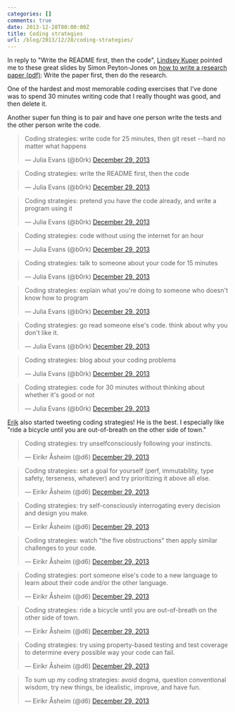 ```yaml
---
categories: []
comments: true
date: 2013-12-28T00:00:00Z
title: Coding strategies
url: /blog/2013/12/28/coding-strategies/
---
```


In reply to "Write the README first, then the code",
[Lindsey Kuper](http://www.cs.indiana.edu/~lkuper/) pointed me to
these great slides by Simon Peyton-Jones on
[how to write a research paper (pdf)](https://research.microsoft.com/en-us/um/people/simonpj/papers/giving-a-talk/writing-a-paper-slides.pdf):
Write the paper first, then do the research.

One of the hardest and most memorable coding exercises that I've done
was to spend 30 minutes writing code that I really thought was good,
and then delete it.

Another super fun thing is to pair and have one person write the
tests and the other person write the code.

<blockquote class="twitter-tweet" lang="en"><p>Coding strategies: write code for 25 minutes, then git reset --hard no matter what happens</p>&mdash; Julia Evans (@b0rk) <a href="https://twitter.com/b0rk/statuses/417115534677647360">December 29, 2013</a></blockquote>

<blockquote class="twitter-tweet" lang="en"><p>Coding strategies: write the README first, then the code</p>&mdash; Julia Evans (@b0rk) <a href="https://twitter.com/b0rk/statuses/417115752714366977">December 29, 2013</a></blockquote>

<blockquote class="twitter-tweet" lang="en"><p>Coding strategies: pretend you have the code already, and write a program using it</p>&mdash; Julia Evans (@b0rk) <a href="https://twitter.com/b0rk/statuses/417116611959468032">December 29, 2013</a></blockquote>

<blockquote class="twitter-tweet" lang="en"><p>Coding strategies: code without using the internet for an hour</p>&mdash; Julia Evans (@b0rk) <a href="https://twitter.com/b0rk/statuses/417117247111311360">December 29, 2013</a></blockquote>

<blockquote class="twitter-tweet" lang="en"><p>Coding strategies: talk to someone about your code for 15 minutes</p>&mdash; Julia Evans (@b0rk) <a href="https://twitter.com/b0rk/statuses/417117938814955521">December 29, 2013</a></blockquote>

<blockquote class="twitter-tweet" lang="en"><p>Coding strategies: explain what you&#39;re doing to someone who doesn&#39;t know how to program</p>&mdash; Julia Evans (@b0rk) <a href="https://twitter.com/b0rk/statuses/417118652953919488">December 29, 2013</a></blockquote>

<blockquote class="twitter-tweet" lang="en"><p>Coding strategies: go read someone else&#39;s code. think about why you don&#39;t like it.</p>&mdash; Julia Evans (@b0rk) <a href="https://twitter.com/b0rk/statuses/417119023709433856">December 29, 2013</a></blockquote>

<blockquote class="twitter-tweet" lang="en"><p>Coding strategies: blog about your coding problems</p>&mdash; Julia Evans (@b0rk) <a href="https://twitter.com/b0rk/statuses/417121279414517760">December 29, 2013</a></blockquote>

<blockquote class="twitter-tweet" lang="en"><p>Coding strategies: code for 30 minutes without thinking about whether it&#39;s good or not</p>&mdash; Julia Evans (@b0rk) <a href="https://twitter.com/b0rk/statuses/417121837789626369">December 29, 2013</a></blockquote>

[Erik](http://twitter.com/d6) also started tweeting coding strategies!
He is the best. I especially like "ride a bicycle until you are
out-of-breath on the other side of town."

<blockquote class="twitter-tweet" lang="en"><p>Coding strategies: try unselfconsciously following your instincts.</p>&mdash; Eiríkr Åsheim (@d6) <a href="https://twitter.com/d6/statuses/417145076918124546">December 29, 2013</a></blockquote>

<blockquote class="twitter-tweet" lang="en"><p>Coding strategies: set a goal for yourself (perf, immutability, type safety, terseness, whatever) and try prioritizing it above all else.</p>&mdash; Eiríkr Åsheim (@d6) <a href="https://twitter.com/d6/statuses/417145290349498368">December 29, 2013</a></blockquote>

<blockquote class="twitter-tweet" lang="en"><p>Coding strategies: try self-consciously interrogating every decision and design you make.</p>&mdash; Eiríkr Åsheim (@d6) <a href="https://twitter.com/d6/statuses/417145290726981632">December 29, 2013</a></blockquote>

<blockquote class="twitter-tweet" lang="en"><p>Coding strategies: watch &quot;the five obstructions&quot; then apply similar challenges to your code.</p>&mdash; Eiríkr Åsheim (@d6) <a href="https://twitter.com/d6/statuses/417147825596559364">December 29, 2013</a></blockquote>

<blockquote class="twitter-tweet" lang="en"><p>Coding strategies: port someone else&#39;s code to a new language to learn about their code and/or the other language.</p>&mdash; Eiríkr Åsheim (@d6) <a href="https://twitter.com/d6/statuses/417151031693148160">December 29, 2013</a></blockquote>

<blockquote class="twitter-tweet" lang="en"><p>Coding strategies: ride a bicycle until you are out-of-breath on the other side of town.</p>&mdash; Eiríkr Åsheim (@d6) <a href="https://twitter.com/d6/statuses/417151305350541312">December 29, 2013</a></blockquote>

<blockquote class="twitter-tweet" lang="en"><p>Coding strategies: try using property-based testing and test coverage to determine every possible way your code can fail.</p>&mdash; Eiríkr Åsheim (@d6) <a href="https://twitter.com/d6/statuses/417156530631233536">December 29, 2013</a></blockquote>

<blockquote class="twitter-tweet" lang="en"><p>To sum up my coding strategies: avoid dogma, question conventional wisdom, try new things, be idealistic, improve, and have fun.</p>&mdash; Eiríkr Åsheim (@d6) <a href="https://twitter.com/d6/statuses/417163090392657920">December 29, 2013</a></blockquote>

<script async src="//platform.twitter.com/widgets.js" charset="utf-8"></script>
